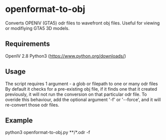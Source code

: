 # openformat-to-obj
Converts OPENIV (GTA5) odr files to wavefront obj files.
Useful for viewing or modifiying GTA5 3D models.

Requirements
--------------
OpenIV 2.8
Python3 (https://www.python.org/downloads/)

Usage
--------------
The script requires 1 argument - a glob or filepath to one or many odr files
By default it checks for a pre-existing obj file, if it finds one that it created previously, it will not run the conversion on that particular odr file.
To overide this behaviour, add the optional argument '-f' or  '--force', and it will re-convert those odr files.

Example
--------------
  python3 openformat-to-obj.py **/*.odr -f
